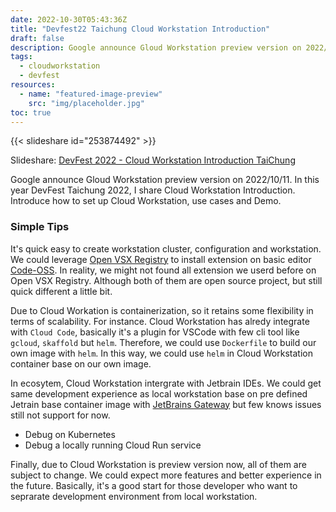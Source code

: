 ```yaml
---
date: 2022-10-30T05:43:36Z
title: "Devfest22 Taichung Cloud Workstation Introduction"
draft: false
description: Google announce Gloud Workstation preview version on 2022/10/11. In this year DevFest Taichung 2022, I share Cloud Workstation Introduction. Introduce how to set up Cloud Workstation, use cases and Demo
tags:
  - cloudworkstation
  - devfest
resources:
  - name: "featured-image-preview"
    src: "img/placeholder.jpg"
toc: true
---
```


<!--more-->

{{< slideshare id="253874492" >}}

Slideshare: [DevFest 2022 - Cloud Workstation Introduction TaiChung](https://www.slideshare.net/cagechung/devfest-2022-cloud-workstation-introduction-taichungpdf)

Google announce Gloud Workstation preview version on 2022/10/11. In this year DevFest Taichung 2022, I share Cloud Workstation Introduction. Introduce how to set up Cloud Workstation, use cases and Demo.

### Simple Tips

It's quick easy to create workstation cluster, configuration and workstation. We could leverage [Open VSX Registry](https://open-vsx.org/) to install extension on basic editor [Code-OSS](https://github.com/microsoft/vscode). In reality, we might not found all extension we userd before on Open VSX Registry. Although both of them are open source project, but still quick different a little bit.

Due to Cloud Workation is containerization, so it retains some flexibility in terms of scalability. For instance. Cloud Workstation has alredy integrate with `Cloud Code`, basically it's a plugin for VSCode with few cli tool like `gcloud`, `skaffold` but `helm`. Therefore, we could use `Dockerfile` to build our own image with `helm`. In this way, we could use `helm` in Cloud Workstation container base on our own image.

In ecosytem, Cloud Workstation intergrate with Jetbrain IDEs. We could get same development experience as local workstation base on pre defined Jetrain base container image with [JetBrains Gateway](https://www.jetbrains.com/remote-development/gateway/) but few knows issues still not support for now.

- Debug on Kubernetes
- Debug a locally running Cloud Run service

Finally, due to Cloud Workstation is preview version now, all of them are subject to change. We could expect more features and better experience in the future. Basically, it's a good start for those developer who want to seprarate development environment from local workstation.